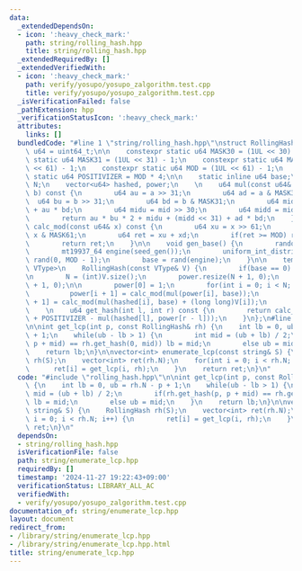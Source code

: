 ```yaml
---
data:
  _extendedDependsOn:
  - icon: ':heavy_check_mark:'
    path: string/rolling_hash.hpp
    title: string/rolling_hash.hpp
  _extendedRequiredBy: []
  _extendedVerifiedWith:
  - icon: ':heavy_check_mark:'
    path: verify/yosupo/yosupo_zalgorithm.test.cpp
    title: verify/yosupo/yosupo_zalgorithm.test.cpp
  _isVerificationFailed: false
  _pathExtension: hpp
  _verificationStatusIcon: ':heavy_check_mark:'
  attributes:
    links: []
  bundledCode: "#line 1 \"string/rolling_hash.hpp\"\nstruct RollingHash{\n    using\
    \ u64 = uint64_t;\n\n    constexpr static u64 MASK30 = (1UL << 30) - 1;\n    constexpr\
    \ static u64 MASK31 = (1UL << 31) - 1;\n    constexpr static u64 MASK61 = (1UL\
    \ << 61) - 1;\n    constexpr static u64 MOD = (1UL << 61) - 1;\n    constexpr\
    \ static u64 POSITIVIZER = MOD * 4;\n\n    static inline u64 base;\n\n    int\
    \ N;\n    vector<u64> hashed, power;\n    \n    u64 mul(const u64& a, const u64&\
    \ b) const {\n        u64 au = a >> 31;\n        u64 ad = a & MASK31;\n      \
    \  u64 bu = b >> 31;\n        u64 bd = b & MASK31;\n        u64 mid = ad * bu\
    \ + au * bd;\n        u64 midu = mid >> 30;\n        u64 midd = mid & MASK30;\n\
    \        return au * bu * 2 + midu + (midd << 31) + ad * bd;\n    }\n\n    u64\
    \ calc_mod(const u64& x) const {\n        u64 xu = x >> 61;\n        u64 xd =\
    \ x & MASK61;\n        u64 ret = xu + xd;\n        if(ret >= MOD) ret -= MOD;\n\
    \        return ret;\n    }\n\n    void gen_base() {\n        random_device seed_gen;\n\
    \        mt19937_64 engine(seed_gen());\n        uniform_int_distribution<u64>\
    \ rand(0, MOD - 1);\n        base = rand(engine);\n    }\n\n    template<class\
    \ VType>\n    RollingHash(const VType& V) {\n        if(base == 0) gen_base();\n\
    \n        N = (int)V.size();\n        power.resize(N + 1, 0);\n        hashed.resize(N\
    \ + 1, 0);\n\n        power[0] = 1;\n        for(int i = 0; i < N; i++) {\n  \
    \          power[i + 1] = calc_mod(mul(power[i], base));\n            hashed[i\
    \ + 1] = calc_mod(mul(hashed[i], base) + (long long)V[i]);\n        }\n    }\n\
    \    \n    u64 get_hash(int l, int r) const {\n        return calc_mod(hashed[r]\
    \ + POSITIVIZER - mul(hashed[l], power[r - l]));\n    }\n};\n#line 2 \"string/enumerate_lcp.hpp\"\
    \n\nint get_lcp(int p, const RollingHash& rh) {\n    int lb = 0, ub = rh.N - p\
    \ + 1;\n    while(ub - lb > 1) {\n        int mid = (ub + lb) / 2;\n        if(rh.get_hash(p,\
    \ p + mid) == rh.get_hash(0, mid)) lb = mid;\n        else ub = mid;\n    }\n\
    \    return lb;\n}\n\nvector<int> enumerate_lcp(const string& S) {\n    RollingHash\
    \ rh(S);\n    vector<int> ret(rh.N);\n    for(int i = 0; i < rh.N; i++) {\n  \
    \      ret[i] = get_lcp(i, rh);\n    }\n    return ret;\n}\n"
  code: "#include \"rolling_hash.hpp\"\n\nint get_lcp(int p, const RollingHash& rh)\
    \ {\n    int lb = 0, ub = rh.N - p + 1;\n    while(ub - lb > 1) {\n        int\
    \ mid = (ub + lb) / 2;\n        if(rh.get_hash(p, p + mid) == rh.get_hash(0, mid))\
    \ lb = mid;\n        else ub = mid;\n    }\n    return lb;\n}\n\nvector<int> enumerate_lcp(const\
    \ string& S) {\n    RollingHash rh(S);\n    vector<int> ret(rh.N);\n    for(int\
    \ i = 0; i < rh.N; i++) {\n        ret[i] = get_lcp(i, rh);\n    }\n    return\
    \ ret;\n}\n"
  dependsOn:
  - string/rolling_hash.hpp
  isVerificationFile: false
  path: string/enumerate_lcp.hpp
  requiredBy: []
  timestamp: '2024-11-27 19:22:43+09:00'
  verificationStatus: LIBRARY_ALL_AC
  verifiedWith:
  - verify/yosupo/yosupo_zalgorithm.test.cpp
documentation_of: string/enumerate_lcp.hpp
layout: document
redirect_from:
- /library/string/enumerate_lcp.hpp
- /library/string/enumerate_lcp.hpp.html
title: string/enumerate_lcp.hpp
---
```

